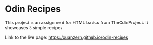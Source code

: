 # Odin Recipes
This project is an assignment for HTML basics from TheOdinProject. 
It showcases 3 simple recipes

Link to the live page: https://xuanzern.github.io/odin-recipes
